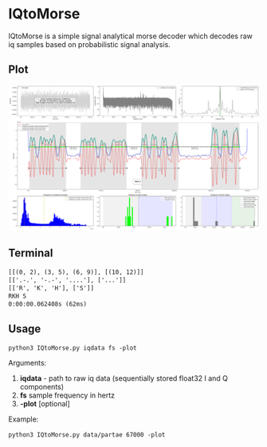 # IQtoMorse

IQtoMorse is a simple signal analytical morse decoder which decodes raw iq samples based on probabilistic signal analysis.

## Plot
![IQtoMorse.png](https://github.com/eikeviehmann/IQtoMorse/blob/main/IQtoMorse.png?raw=true)
## Terminal 
```
[[(0, 2), (3, 5), (6, 9)], [(10, 12)]]
[['.-.', '-.-', '....'], ['...']]
[['R', 'K', 'H'], ['S']]
RKH S
0:00:00.062408s (62ms)
```
## Usage
```console
python3 IQtoMorse.py iqdata fs -plot
```
Arguments:
1. **iqdata** - path to raw iq data (sequentially stored float32 I and Q components) 
2. **fs** sample frequency in hertz
3. **-plot** [optional]

Example:
```console
python3 IQtoMorse.py data/partae 67000 -plot
```

